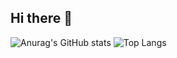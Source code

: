 ## Hi there 👋

  <div>
    
  ![Anurag's GitHub stats](https://github-readme-stats.vercel.app/api?username=Kykoji000) ![Top Langs](https://github-readme-stats.vercel.app/api/top-langs/?username=Kykoji000&layout=compact)  
    
 
</div>
